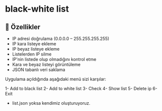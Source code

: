 # black-white list


## 🚩 Özellikler

-  IP adresi doğrulama (0.0.0.0 – 255.255.255.255)
-  IP kara listeye ekleme
-  IP beyaz listeye ekleme
-  Listelerden IP silme
-  IP'nin listede olup olmadığını kontrol etme
-  Kara ve beyaz listeyi görüntüleme
-  JSON tabanlı veri saklama

Uygulama açıldığında aşağıdaki menü sizi karşılar:

1- Add to black list
2- Add to white list
3- Check
4- Show list
5- Delete ip
6- Exit


- list.json yoksa kendimiz oluşturuyoruz.

